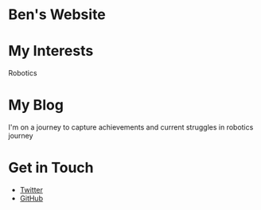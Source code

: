 # Ben's Website

# My Interests
Robotics

# My Blog
I'm on a journey to capture achievements and current struggles in robotics journey

# Get in Touch
<ul>
<li> <a href="https://twitter.com{{site.twitter_username}}">Twitter</a></li>
<li> <a href="https://github.com/{{site.github_username}}">GitHub</a></li>
</ul>